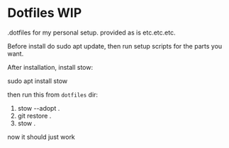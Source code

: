 # Dotfiles WIP

.dotfiles for my personal setup. provided as is etc.etc.etc.

Before install do sudo apt update, then run setup scripts for the parts you want.

After installation, install stow:

sudo apt install stow

then run this from `dotfiles` dir:

1. stow --adopt .
2. git restore .
3. stow .

now it should just work
